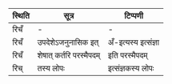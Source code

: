 | स्थिति | सूत्र | टिप्पणी |
| ----- | ------- | ------ |
| रिचँ | - | - |
| रिचँ | उपदेशेऽजनुनासिक इत् | अँ-इत्यस्य इत्संज्ञा |
| रिचँ | शेषात् कर्तरि परस्मैपदम् | इति परस्मैपदम् |
| रिच् | तस्य लोपः | इत्संज्ञकस्य लोपः |
